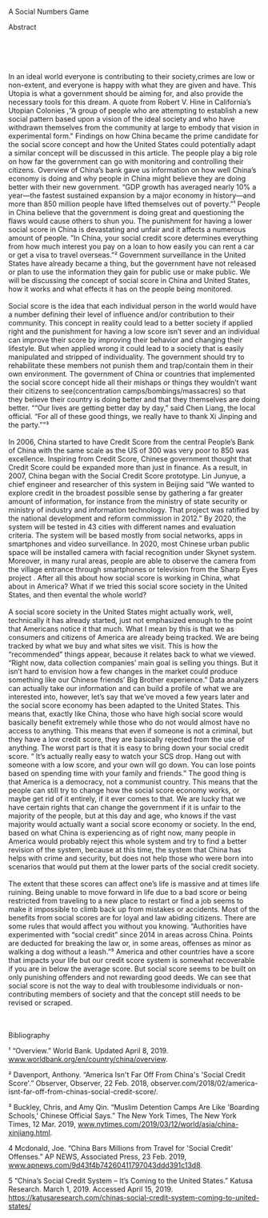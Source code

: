 A Social Numbers Game
 
Abstract

<br>
<br>
<br>
<br>
	In an ideal world everyone is contributing to their society,crimes are low or non-extent, and everyone is happy with what they are given and have. This Utopia is what a government should be aiming for, and also provide the necessary tools for this dream. A quote from Robert V. Hine in California’s Utopian Colonies ,“A group of people who are attempting to establish a new social pattern based upon a vision of the ideal society and who have withdrawn themselves from the community at large to embody that vision in experimental form." Findings on how China became the prime candidate for the social score concept and how the United States could potentially adapt a similar concept will be discussed in this article. The people play a big role on how far the government can go with monitoring and controlling their citizens.  Overview of China’s bank gave us information on how well China’s economy is doing and why people in China might believe they are doing better with their new government.  “GDP growth has averaged nearly 10% a year—the fastest sustained expansion by a major economy in history—and more than 850 million people have lifted themselves out of poverty.”¹ People in China believe that the government is doing great and questioning the flaws would cause others to shun you. The punishment for having a lower social score in China is devastating and unfair and it affects a numerous amount of people. ”In China, your social credit score determines everything from how much interest you pay on a loan to how easily you can rent a car or get a visa to travel overseas.”²   Government surveillance in the United States have already became a thing, but the government have not released or plan to use the information they gain for public use or make public.  We will be discussing the concept of social score in China and United States, how it works and what effects it has on the people being monitored.

<br>
<br>
	 Social score is the idea that each individual person in the world would have a number defining their level of influence and/or contribution to their community. This concept in reality could lead to a better society if applied right and the punishment for having a low score isn’t sever and an individual can improve their score by improving their behavior and changing their lifestyle. But when applied wrong it could lead to a society that is easily manipulated and stripped of individuality. The government should try to rehabilitate these members not punish them and trap/contain them in their own environment. The government of China or countries that implemented the social score concept hide all their mishaps or things they wouldn’t want their citizens to see(concentration camps/bombings/massacres) so that they believe their country is doing better and that they themselves are doing better. ““Our lives are getting better day by day,” said Chen Liang, the local official. “For all of these good things, we really have to thank Xi Jinping and the party.””³ 
<br>
<br>
In 2006, China started to have Credit Score from the central People’s Bank of China with the same scale as the US of 300 was very poor to 850 was excellence. Inspiring from Credit Score, Chinese government thought that Credit Score could be expanded more than just in finance. As a result, in 2007, China began with the Social Credit Score prototype. Lin Junyue, a chief engineer and researcher of this system in Beijing said “We wanted to explore credit in the broadest possible sense by gathering a far greater amount of information, for instance from the ministry of state security or ministry of industry and information technology. That project was ratified by the national development and reform commission in 2012.”  By 2020, the system will be tested in 43 cities with different names and evaluation criteria. The system will be based mostly from social networks, apps in smartphones and video surveillance. In 2020, most Chinese urban public space will be installed camera with facial recognition under Skynet system. Moreover, in many rural areas, people are able to observe the camera from the village entrance through smartphones or television from the Sharp Eyes project . After all this about how social score is working in China, what about in America? What if we tried this social score society in the United States, and then evental the whole world? 
<br>
<br>
A social score society in the United States might actually work, well, technically it has already started, just not emphasized enough to the point that Americans notice it that much. What I mean by this is that we as consumers and citizens of America are already being tracked. We are being tracked by what we buy and what sites we visit. This is how the “recommended” things appear, because it relates back to what we viewed. “Right now, data collection companies’ main goal is selling you things. But it isn’t hard to envision how a few changes in the market could produce something like our Chinese friends’ Big Brother experience.” Data analyzers can actually take our information and can build a profile of what we are interested into, however, let’s say that we’ve moved a few years later and the social score economy has been adapted to the United States. This means that, exactly like China, those who have high social score would basically benefit extremely while those who do not would almost have no access to anything. This means that even if someone is not a criminal, but they have a low credit score, they are basically rejected from the use of anything. The worst part is that it is easy to bring down your social credit score. “ It’s actually really easy to watch your SCS drop. Hang out with someone with a low score, and your own will go down. You can lose points based on spending time with your family and friends.”
The good thing is that America is a democracy, not a communist country. This means that the people can still try to change how the social score economy works, or maybe get rid of it entirely, if it ever comes to that. We are lucky that we have certain rights that can change the government if it is unfair to the majority of the people, but at this day and age, who knows if the vast majority would actually want a social score economy or society. In the end, based on what China is experiencing as of right now, many people in America would probably reject this whole system and try to find a better revision of the system, because at this time, the system that China has helps with crime and security, but does not help those who were born into scenarios that would put them at the lower parts of the social credit society. 
<br>
<br>
	The extent that these scores can affect one’s life is massive and at times life ruining. Being unable to move forward in life due to a bad score or being restricted from traveling to a new place to restart or find a job seems to make it impossible to climb back up from mistakes or accidents. Most of the benefits from social scores are for loyal and law abiding citizens. There are some rules that would affect you without you knowing. “Authorities have experimented with “social credit” since 2014 in areas across China. Points are deducted for breaking the law or, in some areas, offenses as minor as walking a dog without a leash.”⁵ America and other countries have a score that impacts your life but our credit score system is somewhat recoverable if you are in below the average score. But social score seems to be built on only punishing offenders and not rewarding good deeds. We can see that social score is not the way to deal with troublesome individuals or non-contributing members of society and that the concept still needs to be revised or scraped. 







<br>
<br>
<br>












Bibliography 




¹ “Overview.” World Bank. Updated April 8, 2019.  www.worldbank.org/en/country/china/overview.

² Davenport, Anthony. “America Isn't Far Off From China's 'Social Credit Score'.” Observer, Observer, 22 Feb. 2018, observer.com/2018/02/america-isnt-far-off-from-chinas-social-credit-score/.

³ Buckley, Chris, and Amy Qin. “Muslim Detention Camps Are Like 'Boarding Schools,' Chinese Official Says.” The New York Times, The New York Times, 12 Mar. 2019, www.nytimes.com/2019/03/12/world/asia/china-xinjiang.html.

4 Mcdonald, Joe. “China Bars Millions from Travel for 'Social Credit' Offenses.” AP NEWS, Associated Press, 23 Feb. 2019, www.apnews.com/9d43f4b74260411797043ddd391c13d8.

5 “China’s Social Credit System – It’s Coming to the United States.” Katusa Research. March 1, 2019. Accessed April 15, 2019. https://katusaresearch.com/chinas-social-credit-system-coming-to-united-states/
